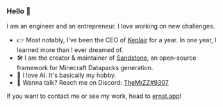 ### Hello 👋

I am an engineer and an entrepreneur. I love working on new challenges.

- 👉 Most notably, I've been the CEO of [Keplair](https://www.keplair.com) for a year. In one year, I learned more than I ever dreamed of.
- 🛠 I am the creator & maintainer of [Sandstone](https://www.sandstone.dev), an open-source framework for Minecraft Datapacks generation.
- 🤖 I love AI. It's basically my hobby.
- 📧 Wanna talk? Reach me on Discord: [TheMrZZ#9307](https://discord.com/users/113963629535035392)

If you want to contact me or see my work, head to [ernst.app](https://www.ernst.app)!
